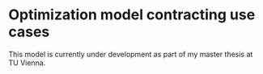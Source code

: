 # Optimization model contracting use cases

This model is currently under development as part of my master thesis at TU Vienna.
